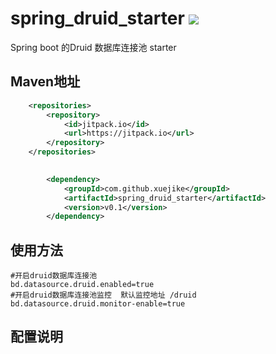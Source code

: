 # spring_druid_starter [![](https://jitpack.io/v/xuejike/spring_druid_starter.svg)](https://jitpack.io/#xuejike/spring_druid_starter)
Spring boot 的Druid 数据库连接池 starter
## Maven地址


```xml
    <repositories>
		<repository>
		    <id>jitpack.io</id>
		    <url>https://jitpack.io</url>
		</repository>
	</repositories>
	
```
```xml
	    <dependency>
    	    <groupId>com.github.xuejike</groupId>
    	    <artifactId>spring_druid_starter</artifactId>
    	    <version>v0.1</version>
    	</dependency>
```

## 使用方法
```properties
#开启druid数据库连接池
bd.datasource.druid.enabled=true
#开启druid数据库连接池监控  默认监控地址 /druid
bd.datasource.druid.monitor-enable=true
```

## 配置说明

